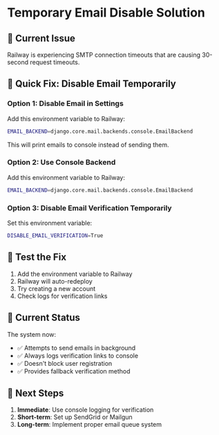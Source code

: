 # Temporary Email Disable Solution

## 🚨 Current Issue
Railway is experiencing SMTP connection timeouts that are causing 30-second request timeouts.

## 🔧 Quick Fix: Disable Email Temporarily

### Option 1: Disable Email in Settings
Add this environment variable to Railway:

```bash
EMAIL_BACKEND=django.core.mail.backends.console.EmailBackend
```

This will print emails to console instead of sending them.

### Option 2: Use Console Backend
Add this environment variable to Railway:

```bash
EMAIL_BACKEND=django.core.mail.backends.console.EmailBackend
```

### Option 3: Disable Email Verification Temporarily
Set this environment variable:

```bash
DISABLE_EMAIL_VERIFICATION=True
```

## 🧪 Test the Fix
1. Add the environment variable to Railway
2. Railway will auto-redeploy
3. Try creating a new account
4. Check logs for verification links

## 📧 Current Status
The system now:
- ✅ Attempts to send emails in background
- ✅ Always logs verification links to console
- ✅ Doesn't block user registration
- ✅ Provides fallback verification method

## 🎯 Next Steps
1. **Immediate**: Use console logging for verification
2. **Short-term**: Set up SendGrid or Mailgun
3. **Long-term**: Implement proper email queue system










